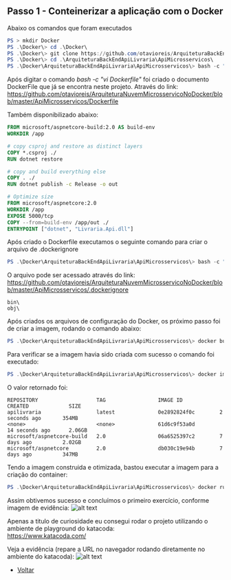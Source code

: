 ## Passo 1 - Conteinerizar a aplicação com o Docker

Abaixo os comandos que foram executados
```powershell
PS > mkdir Docker
PS .\Docker\> cd .\Docker\
PS .\Docker\> git clone https://github.com/otavioreis/ArquiteturaBackEndApiLivraria
PS .\Docker\> cd .\ArquiteturaBackEndApiLivraria\ApiMicrosservicos\
PS .\Docker\ArquiteturaBackEndApiLivraria\ApiMicrosservicos\> bash -c "vi Dockerfile"
```

Após digitar o comando *bash -c "vi Dockerfile"* foi criado o documento DockerFile que já se encontra neste projeto. Através do link: <br/>
https://github.com/otavioreis/ArquiteturaNuvemMicrosservicoNoDocker/blob/master/ApiMicrosservicos/Dockerfile

Também disponibilizado abaixo:
```Dockerfile
FROM microsoft/aspnetcore-build:2.0 AS build-env
WORKDIR /app

# copy csproj and restore as distinct layers
COPY *.csproj ./
RUN dotnet restore

# copy and build everything else
COPY . ./
RUN dotnet publish -c Release -o out

# Optimize size
FROM microsoft/aspnetcore:2.0
WORKDIR /app
EXPOSE 5000/tcp
COPY --from=build-env /app/out ./
ENTRYPOINT ["dotnet", "Livraria.Api.dll"]
```

Após criado o Dockerfile executamos o seguinte comando para criar o arquivo de .dockerignore
```powershell
PS .\Docker\ArquiteturaBackEndApiLivraria\ApiMicrosservicos\> bash -c "vi .dockerignore"
```

O arquivo pode ser acessado através do link: <br />
https://github.com/otavioreis/ArquiteturaNuvemMicrosservicoNoDocker/blob/master/ApiMicrosservicos/.dockerignore

```text
bin\
obj\
```

Após criados os arquivos de configuração do Docker, os próximo passo foi de criar a imagem, rodando o comando abaixo:

```powershell
PS .\Docker\ArquiteturaBackEndApiLivraria\ApiMicrosservicos\> docker build -t apilivraria .
```
Para verificar se a imagem havia sido criada com sucesso o comando foi executado:
```powershell
PS .\Docker\ArquiteturaBackEndApiLivraria\ApiMicrosservicos\> docker images
```
O valor retornado foi:
```text
REPOSITORY                   TAG                 IMAGE ID            CREATED             SIZE
apilivraria                  latest              0e2892824f0c        2 seconds ago       354MB
<none>                       <none>              61d6c9f53a0d        14 seconds ago      2.06GB
microsoft/aspnetcore-build   2.0                 06a6525397c2        7 days ago          2.02GB
microsoft/aspnetcore         2.0                 db030c19e94b        7 days ago          347MB
```

Tendo a imagem construida e otimizada, bastou executar a imagem para a criação do container:
```powershell
PS .\Docker\ArquiteturaBackEndApiLivraria\ApiMicrosservicos\> docker run -d -p 80:5000 --name livrariaserver apilivraria
```
Assim obtivemos sucesso e concluímos o primeiro exercício, conforme imagem de evidência:
![alt text](https://i.snag.gy/nNHStJ.jpg)

Apenas a titulo de curiosidade eu consegui rodar o projeto utilizando o ambiente de playground do katacoda: <br/>
https://www.katacoda.com/ 

Veja a evidência (repare a URL no navegador rodando diretamente no ambiente do katacoda):
![alt text](https://i.snag.gy/kBfvab.jpg)



* [Voltar](https://github.com/otavioreis/ArquiteturaNuvemMicrosservicoNoDocker)
